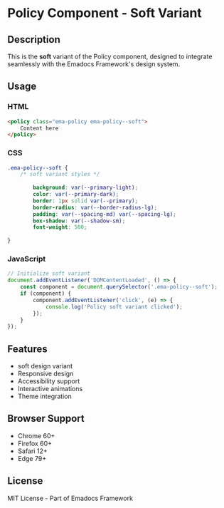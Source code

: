 # Policy Component - Soft Variant

## Description
This is the **soft** variant of the Policy component, designed to integrate seamlessly with the Emadocs Framework's design system.

## Usage

### HTML
```html
<policy class="ema-policy ema-policy--soft">
    Content here
</policy>
```

### CSS
```css
.ema-policy--soft {
    /* soft variant styles */
    
        background: var(--primary-light);
        color: var(--primary-dark);
        border: 1px solid var(--primary);
        border-radius: var(--border-radius-lg);
        padding: var(--spacing-md) var(--spacing-lg);
        box-shadow: var(--shadow-sm);
        font-weight: 500;
    
}
```

### JavaScript
```javascript
// Initialize soft variant
document.addEventListener('DOMContentLoaded', () => {
    const component = document.querySelector('.ema-policy--soft');
    if (component) {
        component.addEventListener('click', (e) => {
            console.log('Policy soft variant clicked');
        });
    }
});
```

## Features
- soft design variant
- Responsive design
- Accessibility support
- Interactive animations
- Theme integration

## Browser Support
- Chrome 60+
- Firefox 60+
- Safari 12+
- Edge 79+

## License
MIT License - Part of Emadocs Framework
